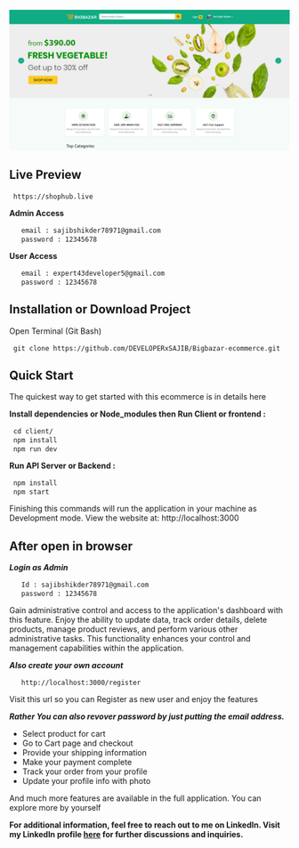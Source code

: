 ![Ecommerce Web App Logo!](client/assets/logo.png)

## Live Preview

```console
 https://shophub.live
```
**Admin Access**
```console
   email : sajibshikder78971@gmail.com
   password : 12345678
```

**User Access**
```console
   email : expert43developer5@gmail.com
   password : 12345678
```

## Installation or Download Project

Open Terminal (Git Bash)

```console
 git clone https://github.com/DEVELOPERxSAJIB/Bigbazar-ecommerce.git
```

## Quick Start

The quickest way to get started with this ecommerce is in details here

 **Install dependencies or Node_modules then Run Client or frontend  :**

```console
 cd client/
 npm install
 npm run dev
```

 **Run API Server or Backend :**

```console
 npm install
 npm start
```

Finishing this commands will run the application in your machine as Development mode. View the website at: http://localhost:3000

## After open in browser
***Login as Admin***

```console
   Id : sajibshikder78971@gmail.com
   password : 12345678
```
Gain administrative control and access to the application's dashboard with this feature. Enjoy the ability to update data, track order details, delete products, manage product reviews, and perform various other administrative tasks. This functionality enhances your control and management capabilities within the application.

***Also create your own account***
```console
   http://localhost:3000/register
```
Visit this url so you can Register as new user and enjoy the features

***Rather 
You can also revover password by just putting the email address.*** 
+ Select product for cart
+ Go to Cart page and checkout
+ Provide your shipping information
+ Make your payment complete
+ Track your order from your profile
+ Update your profile info with photo

And much more features are available in the full application. You can explore more by yourself


**For additional information, feel free to reach out to me on LinkedIn. Visit my LinkedIn profile [here](https://www.linkedin.com/in/mdsajibshikder/) for further discussions and inquiries.**
